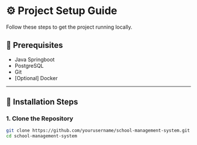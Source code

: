 # ⚙️ Project Setup Guide

Follow these steps to get the project running locally.

## 🧰 Prerequisites

- Java Springboot
- PostgreSQL
- Git
- [Optional] Docker

---

## 🔄 Installation Steps

### 1. Clone the Repository

```bash
git clone https://github.com/yourusername/school-management-system.git
cd school-management-system
```
